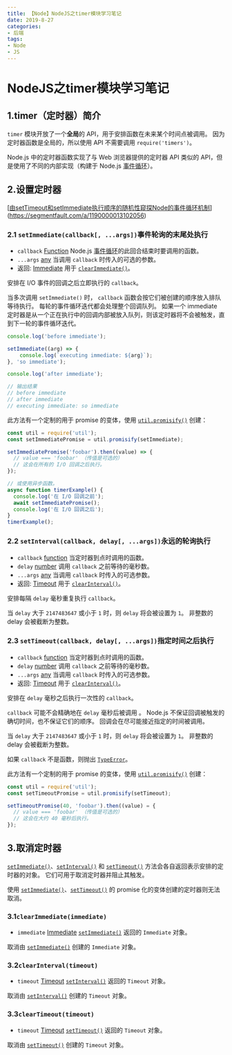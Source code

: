 ```yaml
---
title: 【Node】NodeJS之timer模块学习笔记
date: 2019-8-27
categories: 
- 后端
tags: 
- Node
- JS
---
```


# NodeJS之timer模块学习笔记

## 1.timer（定时器）简介

`timer` 模块开放了一个**全局**的 API，用于安排函数在未来某个时间点被调用。 因为定时器函数是全局的，所以使用 API 不需要调用 `require('timers')`。

Node.js 中的定时器函数实现了与 Web 浏览器提供的定时器 API 类似的 API，但是使用了不同的内部实现（构建于 Node.js [事件循环](http://nodejs.cn/s/eeiBdr)）。

## 2.设置定时器

 [[由setTimeout和setImmediate执行顺序的随机性窥探Node的事件循环机制](https://segmentfault.com/a/1190000013102056)](https://segmentfault.com/a/1190000013102056)

### 2.1 `setImmediate(callback[, ...args])`事件轮询的末尾处执行

- `callback` [Function](http://nodejs.cn/s/ceTQa6) Node.js [事件循环](http://nodejs.cn/s/eeiBdr)的此回合结束时要调用的函数。
- `...args` [any](http://nodejs.cn/s/6sTGdS) 当调用 `callback` 时传入的可选的参数。
- 返回: [Immediate](http://nodejs.cn/s/SvSBDC) 用于 [`clearImmediate()`](http://nodejs.cn/s/tn26EY)。

安排在 I/O 事件的回调之后立即执行的 `callback`。

当多次调用 `setImmediate()` 时， `callback` 函数会按它们被创建的顺序放入排队等待执行。 每轮的事件循环迭代都会处理整个回调队列。 如果一个 immediate 定时器是从一个正在执行中的回调内部被放入队列，则该定时器将不会被触发，直到下一轮的事件循环迭代。

```js
console.log('before immediate');

setImmediate((arg) => {
    console.log(`executing immediate: ${arg}`);
}, 'so immediate');

console.log('after immediate');

// 输出结果
// before immediate
// after immediate
// executing immediate: so immediate
```

此方法有一个定制的用于 promise 的变体，使用 [`util.promisify()`](http://nodejs.cn/s/DGMNHh) 创建：

```js
const util = require('util');
const setImmediatePromise = util.promisify(setImmediate);

setImmediatePromise('foobar').then((value) => {
  // value === 'foobar' （传值是可选的）
  // 这会在所有的 I/O 回调之后执行。
});

// 或使用异步函数。
async function timerExample() {
  console.log('在 I/O 回调之前');
  await setImmediatePromise();
  console.log('在 I/O 回调之后');
}
timerExample();
```

### 2.2 `setInterval(callback, delay[, ...args])`永远的轮询执行

- `callback` [function](http://nodejs.cn/s/ceTQa6) 当定时器到点时调用的函数。
- `delay` [number](http://nodejs.cn/s/SXbo1v) 调用 `callback` 之前等待的毫秒数。
- `...args` [any](http://nodejs.cn/s/6sTGdS) 当调用 `callback` 时传入的可选参数。
- 返回: [Timeout](http://nodejs.cn/s/ezS7LR) 用于 [`clearInterval()`](http://nodejs.cn/s/zRW98q)。

安排每隔 `delay` 毫秒重复执行 `callback`。

当 `delay` 大于 `2147483647` 或小于 `1` 时，则 `delay` 将会被设置为 `1`。 非整数的 delay 会被截断为整数。

### 2.3 `setTimeout(callback, delay[, ...args])`指定时间之后执行

- `callback` [function](http://nodejs.cn/s/ceTQa6) 当定时器到点时调用的函数。
- `delay` [number](http://nodejs.cn/s/SXbo1v) 调用 `callback` 之前等待的毫秒数。
- `...args` [any](http://nodejs.cn/s/6sTGdS) 当调用 `callback` 时传入的可选参数。
- 返回: [Timeout](http://nodejs.cn/s/ezS7LR) 用于 [`clearInterval()`](http://nodejs.cn/s/zRW98q)。

安排在 `delay` 毫秒之后执行一次性的 `callback`。

`callback` 可能不会精确地在 `delay` 毫秒后被调用 。 Node.js 不保证回调被触发的确切时间，也不保证它们的顺序。 回调会在尽可能接近指定的时间被调用。

当 `delay` 大于 `2147483647` 或小于 `1` 时，则 `delay` 将会被设置为 `1`。 非整数的 delay 会被截断为整数。

如果 `callback` 不是函数，则抛出 [`TypeError`](http://nodejs.cn/s/Z7Lqyj)。

此方法有一个定制的用于 promise 的变体，使用 [`util.promisify()`](http://nodejs.cn/s/DGMNHh) 创建：

```js
const util = require('util');
const setTimeoutPromise = util.promisify(setTimeout);

setTimeoutPromise(40, 'foobar').then((value) = {
  // value === 'foobar' （传值是可选的）
  // 这会在大约 40 毫秒后执行。
});
```

## 3.取消定时器

[`setImmediate()`](http://nodejs.cn/s/Cjc23N)、[`setInterval()`](http://nodejs.cn/s/hWCq4X) 和 [`setTimeout()`](http://nodejs.cn/s/UxXb1y) 方法会各自返回表示安排的定时器的对象。 它们可用于取消定时器并阻止其触发。

使用 [`setImmediate()`](http://nodejs.cn/s/Cjc23N)、[`setTimeout()`](http://nodejs.cn/s/UxXb1y) 的 promise 化的变体创建的定时器则无法取消。

### 3.1`clearImmediate(immediate)`

- `immediate` [Immediate](http://nodejs.cn/s/SvSBDC) [`setImmediate()`](http://nodejs.cn/s/Cjc23N) 返回的 `Immediate` 对象。

取消由 [`setImmediate()`](http://nodejs.cn/s/Cjc23N) 创建的 `Immediate` 对象。

### 3.2`clearInterval(timeout)`

- `timeout` [Timeout](http://nodejs.cn/s/ezS7LR) [`setInterval()`](http://nodejs.cn/s/hWCq4X) 返回的 `Timeout` 对象。

取消由 [`setInterval()`](http://nodejs.cn/s/hWCq4X) 创建的 `Timeout` 对象。

### 3.3`clearTimeout(timeout)`

- `timeout` [Timeout](http://nodejs.cn/s/ezS7LR) [`setTimeout()`](http://nodejs.cn/s/UxXb1y) 返回的 `Timeout` 对象。

取消由 [`setTimeout()`](http://nodejs.cn/s/UxXb1y) 创建的 `Timeout` 对象。
